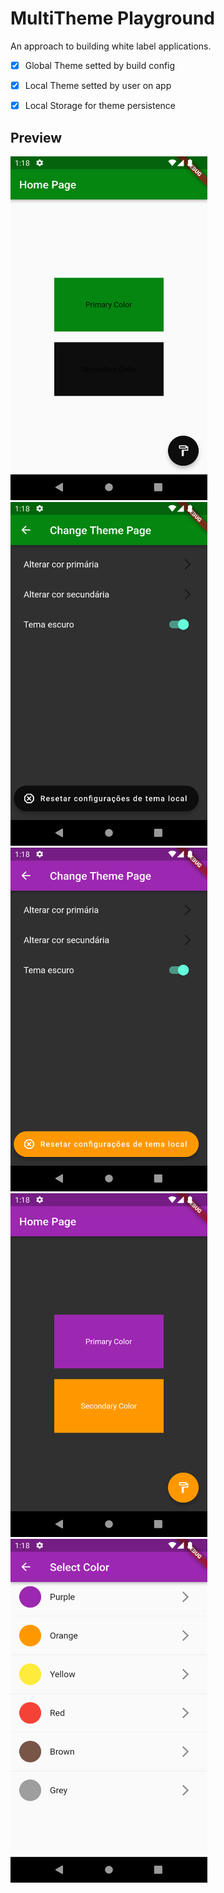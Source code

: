 # MultiTheme Playground

An approach to building white label applications.


- [x] Global Theme setted by build config
- [x] Local Theme setted by user on app
- [x] Local Storage for theme persistence



## Preview

<p float="left"> 
 <img src="https://github.com/joaovictorgarcia10/MultiThemePlayground/blob/master/assets/img1.png" width="315" height="550"/>
 <img src="https://github.com/joaovictorgarcia10/MultiThemePlayground/blob/master/assets/img2.png" width="315" height="550"/>
 <img src="https://github.com/joaovictorgarcia10/MultiThemePlayground/blob/master/assets/img3.png" width="315" height="550"/>
 <img src="https://github.com/joaovictorgarcia10/MultiThemePlayground/blob/master/assets/img4.png" width="315" height="550"/>
 <img src="https://github.com/joaovictorgarcia10/MultiThemePlayground/blob/master/assets/img5.png" width="315" height="550"/>
</p>
